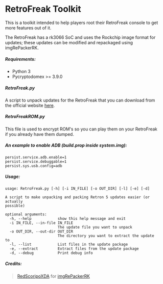 # RetroFreak Toolkit

This is a toolkit intended to help players root their RetroFreak console to get more features out of it.

The RetroFreak has a rk3066 SoC and uses the Rockchip image format for updates; these updates can be modified and repackaged using imgRePackerRK.

##### Requirements:
* Python 3
* Pycryptodomex >= 3.9.0

##### RetroFreak.py
A script to unpack updates for the RetroFreak that you can download from the official website [here](https://www.cybergadget.co.jp/support/retrofreak/en/update.html).

##### RetroFreakROM.py
This file is used to encrypt ROM's so you can play them on your RetroFreak if you already have them dumped.

##### An example to enable ADB (build.prop inside system.img):
```
persist.service.adb.enable=1                                                    
persist.service.debuggable=1
persist.sys.usb.config=adb
```

##### Usage:
```
usage: RetroFreak.py [-h] [-i IN_FILE] [-o OUT_DIR] [-l] [-e] [-d]

A script to make unpacking and packing Retron 5 updates easier (or actually
possible)

optional arguments:
  -h, --help            show this help message and exit
  -i IN_FILE, --in-file IN_FILE
                        The update file you want to unpack
  -o OUT_DIR, --out-dir OUT_DIR
                        The directory you want to extract the update to
  -l, --list            List files in the update package
  -e, --extract         Extract files from the update package
  -d, --debug           Print debug info
```

##### Credits:
> [RedScoripoXDA](https://forum.xda-developers.com/member.php?u=4582467) for [imgRePackerRK](https://forum.xda-developers.com/showthread.php?t=2257331)